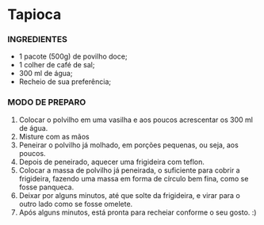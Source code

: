<h1>Tapioca</h1>

<h3>INGREDIENTES</h3>

 - 1 pacote (500g) de povilho doce;
 - 1 colher de café de sal;
 - 300 ml de água;
 - Recheio de sua preferência;

 <h3> MODO DE PREPARO </h3>

 1. Colocar o polvilho em uma vasilha e aos poucos acrescentar os 300 ml de água.
 2. Misture com as mãos
 3. Peneirar o polvilho já molhado, em porções pequenas, ou seja, aos poucos.
 4. Depois de peneirado, aquecer uma frigideira com teflon.
 5. Colocar a massa de polvilho já peneirada, o suficiente para cobrir a frigideira, fazendo uma massa em forma de círculo bem fina, como se fosse panqueca.
 6. Deixar por alguns minutos, até que solte da frigideira, e virar para o outro lado como se fosse omelete.
 7. Após alguns minutos, está pronta para recheiar conforme o seu gosto. :)
